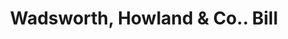 ---
doi: 10.7916/D82J7PV9
date_other: '1891'
date_other_textual: '1891'
form: printed ephemera
genre:
- Invoices
name:
- Wadsworth, Howland & Co.
object_in_context_url: https://biggert.cul.columbia.edu/items/view/ave_biggert_00470
subject_hierarchical_geographic:
- Boston, Massachusetts, United States
subject_name:
- Wadsworth, Howland & Co.
title: Wadsworth, Howland & Co.. Bill
sort_title: Wadsworth, Howland & Co.. Bill
call_number: ave_biggert_00470
coordinates:
- 42.35805555555556,-71.06361111111111
pid: ave_biggert_00470
identifiers: ave_biggert_00470
thumbnail: https://derivativo-2.library.columbia.edu/iiif/2/ldpd:344155/full/!256,256/0/native.jpg
permalink: "/biggert/ave_biggert_00470/"
layout: iiif-image-page
---